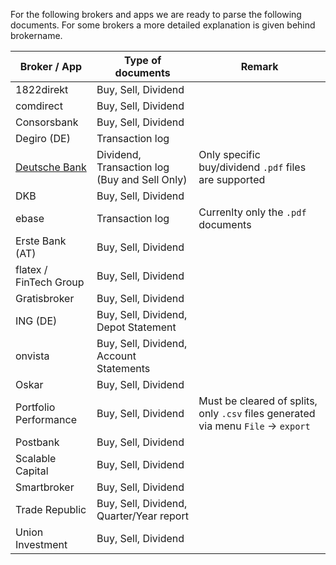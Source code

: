 For the following brokers and apps we are ready to parse the following documents. For some brokers
a more detailed explanation is given behind brokername.

| Broker / App                                           | Type of documents                             | Remark                                                                             |
| ------------------------------------------------------ | --------------------------------------------- | ---------------------------------------------------------------------------------- |
| 1822direkt                                             | Buy, Sell, Dividend                           |                                                                                    |
| comdirect                                              | Buy, Sell, Dividend                           |                                                                                    |
| Consorsbank                                            | Buy, Sell, Dividend                           |                                                                                    |
| Degiro (DE)                                            | Transaction log                               |                                                                                    |
| [Deutsche Bank](docs/supportedBrokers/deutschebank.md) | Dividend, Transaction log (Buy and Sell Only) | Only specific buy/dividend `.pdf` files are supported                              |
| DKB                                                    | Buy, Sell, Dividend                           |                                                                                    |
| ebase                                                  | Transaction log                               | Currenlty only the `.pdf` documents                                                |
| Erste Bank (AT)                                        | Buy, Sell, Dividend                           |                                                                                    |
| flatex / FinTech Group                                 | Buy, Sell, Dividend                           |                                                                                    |
| Gratisbroker                                           | Buy, Sell, Dividend                           |                                                                                    |
| ING (DE)                                               | Buy, Sell, Dividend, Depot Statement          |                                                                                    |
| onvista                                                | Buy, Sell, Dividend, Account Statements       |                                                                                    |
| Oskar                                                  | Buy, Sell, Dividend                           |                                                                                    |
| Portfolio Performance                                  | Buy, Sell, Dividend                           | Must be cleared of splits, only `.csv` files generated via menu `File` -> `export` |
| Postbank                                               | Buy, Sell, Dividend                           |                                                                                    |
| Scalable Capital                                       | Buy, Sell, Dividend                           |                                                                                    |
| Smartbroker                                            | Buy, Sell, Dividend                           |                                                                                    |
| Trade Republic                                         | Buy, Sell, Dividend, Quarter/Year report      |                                                                                    |
| Union Investment                                       | Buy, Sell, Dividend                           |                                                                                    |

